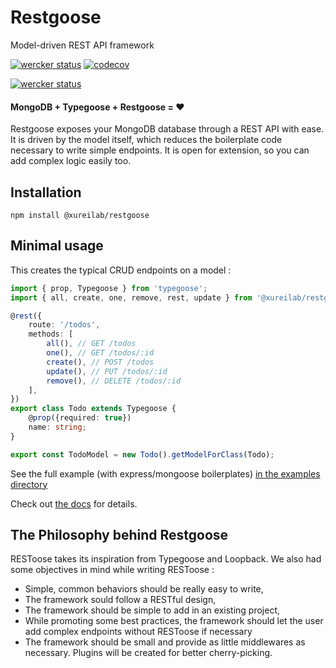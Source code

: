 # Restgoose
Model-driven REST API framework

[![wercker status](https://app.wercker.com/status/8ae5627cc2fb406638c44d6784b02815/s/master "wercker status")](https://app.wercker.com/project/byKey/8ae5627cc2fb406638c44d6784b02815)
[![codecov](https://codecov.io/gh/xurei/restgoose/branch/master/graph/badge.svg)](https://codecov.io/gh/xurei/restgoose)

[![wercker status](https://app.wercker.com/status/8ae5627cc2fb406638c44d6784b02815/m/master "wercker status")](https://app.wercker.com/project/byKey/8ae5627cc2fb406638c44d6784b02815)

#### MongoDB + Typegoose + Restgoose = ❤️️

Restgoose exposes your MongoDB database through a REST API with ease. 
It is driven by the model itself, which reduces the boilerplate code necessary to write simple endpoints.
It is open for extension, so you can add complex logic easily too.

## Installation

```
npm install @xureilab/restgoose
```

## Minimal usage
This creates the typical CRUD endpoints on a model : 
```typescript
import { prop, Typegoose } from 'typegoose';
import { all, create, one, remove, rest, update } from '@xureilab/restgoose';

@rest({
    route: '/todos',
    methods: [
        all(), // GET /todos
        one(), // GET /todos/:id
        create(), // POST /todos
        update(), // PUT /todos/:id
        remove(), // DELETE /todos/:id
    ],
})
export class Todo extends Typegoose {
    @prop({required: true})
    name: string;
}

export const TodoModel = new Todo().getModelForClass(Todo);
```
See the full example (with express/mongoose boilerplates) [in the examples directory](./examples)

Check out [the docs](docs/index.md) for details. 

## The Philosophy behind Restgoose
RESToose takes its inspiration from Typegoose and Loopback.
We also had some objectives in mind while writing RESToose :
- Simple, common behaviors should be really easy to write,
- The framework sould follow a RESTful design,
- The framework should be simple to add in an existing project,
- While promoting some best practices, the framework should let the user add 
  complex endpoints without RESToose if necessary
- The framework should be small and provide as little middlewares as necessary. 
  Plugins will be created for better cherry-picking. 

